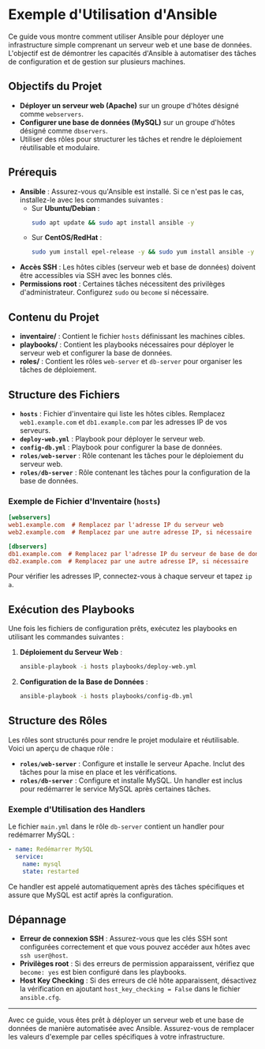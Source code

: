 
# Exemple d'Utilisation d'Ansible

Ce guide vous montre comment utiliser Ansible pour déployer une infrastructure simple comprenant un serveur web et une base de données. 
L'objectif est de démontrer les capacités d'Ansible à automatiser des tâches de configuration et de gestion sur plusieurs machines.

## Objectifs du Projet

- **Déployer un serveur web (Apache)** sur un groupe d'hôtes désigné comme `webservers`.
- **Configurer une base de données (MySQL)** sur un groupe d'hôtes désigné comme `dbservers`.
- Utiliser des rôles pour structurer les tâches et rendre le déploiement réutilisable et modulaire.

## Prérequis

- **Ansible** : Assurez-vous qu'Ansible est installé. Si ce n'est pas le cas, installez-le avec les commandes suivantes :
  - Sur **Ubuntu/Debian** : 
    ```bash
    sudo apt update && sudo apt install ansible -y
    ```
  - Sur **CentOS/RedHat** :
    ```bash
    sudo yum install epel-release -y && sudo yum install ansible -y
    ```
- **Accès SSH** : Les hôtes cibles (serveur web et base de données) doivent être accessibles via SSH avec les bonnes clés.
- **Permissions root** : Certaines tâches nécessitent des privilèges d'administrateur. Configurez `sudo` ou `become` si nécessaire.

## Contenu du Projet

- **inventaire/** : Contient le fichier `hosts` définissant les machines cibles.
- **playbooks/** : Contient les playbooks nécessaires pour déployer le serveur web et configurer la base de données.
- **roles/** : Contient les rôles `web-server` et `db-server` pour organiser les tâches de déploiement.

## Structure des Fichiers

- **`hosts`** : Fichier d'inventaire qui liste les hôtes cibles. Remplacez `web1.example.com` et `db1.example.com` par les adresses IP de vos serveurs.
- **`deploy-web.yml`** : Playbook pour déployer le serveur web.
- **`config-db.yml`** : Playbook pour configurer la base de données.
- **`roles/web-server`** : Rôle contenant les tâches pour le déploiement du serveur web.
- **`roles/db-server`** : Rôle contenant les tâches pour la configuration de la base de données.

### Exemple de Fichier d'Inventaire (`hosts`)

```ini
[webservers]
web1.example.com  # Remplacez par l'adresse IP du serveur web
web2.example.com  # Remplacez par une autre adresse IP, si nécessaire

[dbservers]
db1.example.com  # Remplacez par l'adresse IP du serveur de base de données
db2.example.com  # Remplacez par une autre adresse IP, si nécessaire
```

Pour vérifier les adresses IP, connectez-vous à chaque serveur et tapez `ip a`.

## Exécution des Playbooks

Une fois les fichiers de configuration prêts, exécutez les playbooks en utilisant les commandes suivantes :

1. **Déploiement du Serveur Web** :
   ```bash
   ansible-playbook -i hosts playbooks/deploy-web.yml
   ```

2. **Configuration de la Base de Données** :
   ```bash
   ansible-playbook -i hosts playbooks/config-db.yml
   ```

## Structure des Rôles

Les rôles sont structurés pour rendre le projet modulaire et réutilisable. Voici un aperçu de chaque rôle :

- **`roles/web-server`** : Configure et installe le serveur Apache. Inclut des tâches pour la mise en place et les vérifications.
- **`roles/db-server`** : Configure et installe MySQL. Un handler est inclus pour redémarrer le service MySQL après certaines tâches.

### Exemple d'Utilisation des Handlers

Le fichier `main.yml` dans le rôle `db-server` contient un handler pour redémarrer MySQL :
```yaml
- name: Redémarrer MySQL
  service:
    name: mysql
    state: restarted
```

Ce handler est appelé automatiquement après des tâches spécifiques et assure que MySQL est actif après la configuration.

## Dépannage

- **Erreur de connexion SSH** : Assurez-vous que les clés SSH sont configurées correctement et que vous pouvez accéder aux hôtes avec `ssh user@host`.
- **Privilèges root** : Si des erreurs de permission apparaissent, vérifiez que `become: yes` est bien configuré dans les playbooks.
- **Host Key Checking** : Si des erreurs de clé hôte apparaissent, désactivez la vérification en ajoutant `host_key_checking = False` dans le fichier `ansible.cfg`.

---

Avec ce guide, vous êtes prêt à déployer un serveur web et une base de données de manière automatisée avec Ansible. Assurez-vous de remplacer les valeurs d'exemple par celles spécifiques à votre infrastructure.
